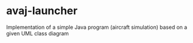 # avaj-launcher
Implementation of a simple Java program (aircraft simulation) based on a given UML class diagram
